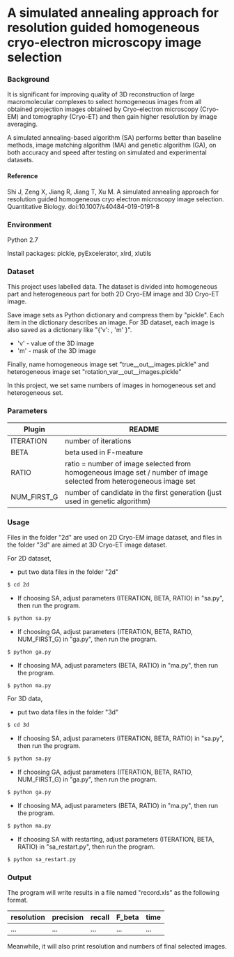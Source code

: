# A simulated annealing approach for resolution guided homogeneous cryo-electron microscopy image selection

### Background

It is significant for improving quality of 3D reconstruction of large macromolecular complexes to select homogeneous images from all obtained projection images obtained by Cryo-electron microscopy (Cryo-EM) and tomography (Cryo-ET) and then gain higher resolution by image averaging.

A simulated annealing-based algorithm (SA) performs better than baseline methods, image matching algorithm (MA) and genetic algorithm (GA), on both accuracy and speed after testing on simulated and experimental datasets. 

#### Reference
Shi J, Zeng X, Jiang R, Jiang T, Xu M. A simulated annealing approach for resolution guided homogeneous cryo electron microscopy image selection. Quantitative Biology. doi:10.1007/s40484-019-0191-8

### Environment

Python 2.7

Install packages: pickle, pyExcelerator, xlrd, xlutils

### Dataset

This project uses labelled data. The dataset is divided into homogeneous part and heterogeneous part for both 2D Cryo-EM image and 3D Cryo-ET image. 

Save image sets as Python dictionary and compress them by "pickle". Each item in the dictionary describes an image. For 3D dataset, each image is also saved as a dictionary like "{'v': , 'm' }".
* 'v' - value of the 3D image
* 'm' - mask of the 3D image

Finally, name homogeneous image set "true__out__images.pickle" and heterogeneous image set "rotation_var__out__images.pickle"

In this project, we set same numbers of images in homogeneous set and heterogeneous set.

### Parameters

| Plugin | README |
| ------ | ------ |
| ITERATION | number of iterations |
| BETA | beta used in F-meature |
| RATIO | ratio = number of image selected from homogeneous image set / number of image selected from heterogeneous image set|
| NUM_FIRST_G | number of candidate in the first generation (just used in genetic algorithm) |

### Usage

Files in the folder "2d" are used on 2D Cryo-EM image dataset, and files in the folder "3d" are aimed at 3D Cryo-ET image dataset.

For 2D dataset,
 - put two data files in the folder "2d"
 ```sh
 $ cd 2d
 ``` 
 - If choosing SA, adjust parameters (ITERATION, BETA, RATIO) in "sa.py", then run the program.
 ```sh
 $ python sa.py
 ```
 - If choosing GA, adjust parameters (ITERATION, BETA, RATIO, NUM_FIRST_G) in "ga.py", then run the program.
 ```sh
 $ python ga.py
 ```
- If choosing MA, adjust parameters (BETA, RATIO) in "ma.py", then run the program.
 ```sh
 $ python ma.py
 ```
 
For 3D data, 
 - put two data files in the folder "3d"
 ```sh
 $ cd 3d
 ``` 
 - If choosing SA, adjust parameters (ITERATION, BETA, RATIO) in "sa.py", then run the program.
 ```sh
 $ python sa.py
 ```
 - If choosing GA, adjust parameters (ITERATION, BETA, RATIO, NUM_FIRST_G) in "ga.py", then run the program.
 ```sh
 $ python ga.py
 ```
 - If choosing MA, adjust parameters (BETA, RATIO) in "ma.py", then run the program.
 ```sh
 $ python ma.py
 ```
 - If choosing SA with restarting, adjust parameters (ITERATION, BETA, RATIO) in "sa_restart.py", then run the program.
 ```sh
 $ python sa_restart.py
 ```

### Output

The program will write results in a file named "record.xls" as the following format.

| resolution | precision | recall | F_beta | time |
| ------ | ------ | ------ | ------ | ------ |
| ... | ... | ... | ... | ... |

Meanwhile, it will also print resolution and numbers of final selected images.

